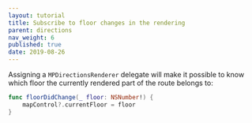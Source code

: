 ```yaml
---
layout: tutorial
title: Subscribe to floor changes in the rendering
parent: directions
nav_weight: 6
published: true
date: 2019-08-26
---
```


Assigning a `MPDirectionsRenderer` delegate will make it possible to know which floor the currently rendered part of the route belongs to:

```swift
func floorDidChange(_ floor: NSNumber!) {
    mapControl?.currentFloor = floor
}
```
